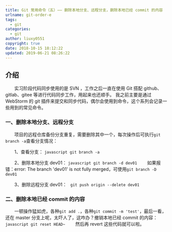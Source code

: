 ```yaml
---
title: Git 常用命令（五）—— 删除本地分支、远程分支，删除本地已经 commit 的内容
urlname: git-order-e
tags:
  - git
categories:
  - git
author: liuxy0551
copyright: true
date: 2018-10-15 18:12:22
updated: 2019-06-21 08:26:22
---
```


## 介绍

　　实习阶段代码同步使用的是 SVN ，工作之后一直在使用 Git 搭配 github、gitlab、gitee 等进行代码同步工作，用起来也还顺手。
我之前主要是通过 WebStorm 的 git 插件来提交和同步代码，偶尔会使用到命令，这个系列会记录一些用到的常见命令。
<!--more-->



### 一、删除本地分支、远程分支

　　项目的远程仓库备份分支重复，需要删除其中一个，每次操作后可执行`git branch -a`查看分支情况：

　　1、查看分支：
    ``` javascript
    git branch -a
    ```

　　2、删除本地分支 dev01：
    ``` javascript
    git branch -d dev01
    ```
　　如果报错：error: The branch 'dev01' is not fully merged，可使用`git branch -D dev01`

　　3、删除远程分支 dev01：
    ``` 
    git push origin --delete dev01
    ```



### 二、删除本地已经 commit 的内容

　　一顿操作猛如虎，各种`git add .`，各种`git commit -m 'test'`，最后一看，还在 master 分支上呢，太吓人了，这咋办？撤销本地已经 commit 的内容：
    ``` javascript
    git reset HEAD~
    ```
　　然后再 revert 这些代码就可以啦。
